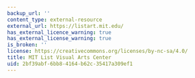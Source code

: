 ```yaml
---
backup_url: ''
content_type: external-resource
external_url: https://listart.mit.edu/
has_external_licence_warning: true
has_external_license_warning: true
is_broken: ''
license: https://creativecommons.org/licenses/by-nc-sa/4.0/
title: MIT List Visual Arts Center
uid: 2bf39abf-6bb8-4164-b62c-35417a309ef1
---
```

